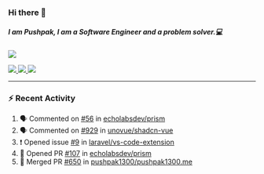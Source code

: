 ### Hi there 👋

##### I am Pushpak, I am a Software Engineer and a problem solver.💻

<a href='https://twitter.com/pushpak1300'><a href="https://pushpak1300.me/" target="_blank">
  <img src="https://img.shields.io/badge/website-%23E34F26.svg?&style=for-the-badge" />
</a> 
 
 <a href="https://twitter.com/pushpak1300" target="_blank">
  <img src="https://img.shields.io/badge/twitter-%231DA1F2.svg?&style=for-the-badge&logo=twitter&logoColor=white" />
</a> 

<a href="https://www.linkedin.com/in/pushpak-c-286b17b1/" target="_blank">
  <img src="https://img.shields.io/badge/linkedin-%230077B5.svg?&style=for-the-badge&logo=linkedin&logoColor=white" />
</a> 

<a href="https://dev.to/pushpak1300/" target="_blank">
  <img src="http://img.shields.io/badge/dev.to-gray?style=for-the-badge&logo=dev.to&?logoColor=white?logoWidth=100?label=" />
</a> 


</p>

---

### ⚡ Recent Activity

<!--START_SECTION:activity-->
1. 🗣 Commented on [#56](https://github.com/echolabsdev/prism/issues/56#issuecomment-2550924333) in [echolabsdev/prism](https://github.com/echolabsdev/prism)
2. 🗣 Commented on [#929](https://github.com/unovue/shadcn-vue/issues/929#issuecomment-2547508997) in [unovue/shadcn-vue](https://github.com/unovue/shadcn-vue)
3. ❗ Opened issue [#9](https://github.com/laravel/vs-code-extension/issues/9) in [laravel/vs-code-extension](https://github.com/laravel/vs-code-extension)
4. 💪 Opened PR [#107](https://github.com/echolabsdev/prism/pull/107) in [echolabsdev/prism](https://github.com/echolabsdev/prism)
5. 🎉 Merged PR [#650](https://github.com/pushpak1300/pushpak1300.me/pull/650) in [pushpak1300/pushpak1300.me](https://github.com/pushpak1300/pushpak1300.me)
<!--END_SECTION:activity-->
